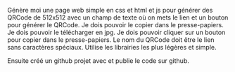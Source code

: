 Génère moi une page web simple en css et html et js pour générer des QRCode de 512x512 avec un champ de texte où on mets le lien et un bouton pour générer le QRCode.
Je dois pouvoir le copier dans le presse-papiers.
Je dois pouvoir le télécharger en jpg.
Je dois pouvoir cliquer sur un bouton pour copier dans le presse-papiers.
Le nom du QRCode doit être le lien sans caractères spéciaux.
Utilise les librairies les plus légères et simple.

Ensuite créé un github projet avec et publie le code sur github.
